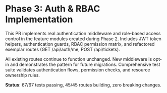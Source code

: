 # Phase 3: Auth & RBAC Implementation

This PR implements real authentication middleware and role-based access control in the feature modules created during Phase 2. Includes JWT token helpers, authentication guards, RBAC permission matrix, and refactored exemplar routes (GET /api/auth/me, POST /api/tickets).

All existing routes continue to function unchanged. New middleware is opt-in and demonstrates the pattern for future migrations. Comprehensive test suite validates authentication flows, permission checks, and resource ownership rules.

**Status**: 67/67 tests passing, 45/45 routes building, zero breaking changes.
